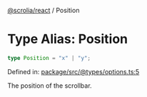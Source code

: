 [@scrolia/react](../README.md) / Position

# Type Alias: Position

```ts
type Position = "x" | "y";
```

Defined in: [package/src/@types/options.ts:5](https://github.com/scrolia/react/blob/0546efab414d6330c2dc8561a55082235988c073/package/src/@types/options.ts#L5)

The position of the scrollbar.
